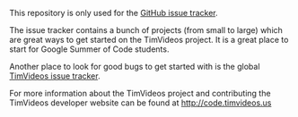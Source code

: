 This repository is only used for the [GitHub issue tracker](https://github.com/timvideos/getting-started/issues). 

The issue tracker contains a bunch of projects (from small to large) which are
great ways to get started on the TimVideos project. It is a great place to
start for Google Summer of Code students.

Another place to look for good bugs to get started with is the global
[TimVideos issue tracker](https://github.com/issues?q=is%3Aopen+is%3Aissue+user%3Atimvideos).

For more information about the TimVideos project and contributing the TimVideos
developer website can be found at http://code.timvideos.us
